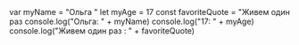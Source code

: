 <!DOCTYPE html>
<html>
<head>
</head>
<body>
  var myName = "Ольга "
let myAge = 17
const favoriteQuote = "Живем один раз 
console.log("Ольга: " + myName)
console.log("17: " + myAge)
console.log("Живем один раз : " + favoriteQuote)
</body> 
</html>
